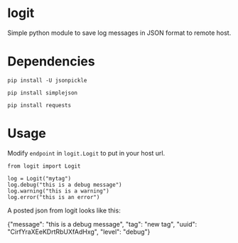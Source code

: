 logit
=====

Simple python module to save log messages in JSON format to remote host.

Dependencies
===========

`pip install -U jsonpickle`

`pip install simplejson`

`pip install requests`

Usage
=====

Modify `endpoint` in `logit.Logit` to put in your host url.

```
from logit import Logit

log = Logit("mytag")
log.debug("this is a debug message")
log.warning("this is a warning")
log.error("this is an error")
```

A posted json from logit looks like this:

{"message": "this is a debug message", "tag": "new tag", "uuid": "CirfYraXEeKDrtRbUXfAdHxg", "level": "debug"}



